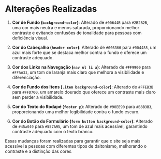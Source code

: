 # Alterações Realizadas

1. **Cor de Fundo (`background-color`)**: Alterado de `#00644B` para `#2B2B2B`, uma cor mais neutra e menos saturada, proporcionando melhor contraste e evitando confusões de tonalidade para pessoas com deficiência visual.

2. **Cor do Cabeçalho (`header color`)**: Alterado de `#003366` para `#004488`, um azul mais forte que se destaca melhor contra o fundo e oferece um contraste adequado.

3. **Cor dos Links na Navegação (`nav ul li a`)**: Alterado de `#FF9900` para `#FFAA33`, um tom de laranja mais claro que melhora a visibilidade e diferenciação.

4. **Cor de Fundo dos Itens (`.item background-color`)**: Alterado de `#FFEB3B` para `#FFD700`, um amarelo dourado que oferece um contraste mais claro sem perder a visibilidade.

5. **Cor do Texto do Rodapé (`footer p`)**: Alterado de `#90EE90` para `#B3B3B3`, proporcionando uma melhor legibilidade contra o fundo escuro.

6. **Cor do Botão do Formulário (`form button background-color`)**: Alterado de `#45a049` para `#557A95`, um tom de azul mais acessível, garantindo contraste adequado com o texto branco.

Essas mudanças foram realizadas para garantir que o site seja mais acessível a pessoas com diferentes tipos de daltonismo, melhorando o contraste e a distinção das cores.